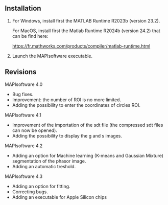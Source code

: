 Installation
------------

1) For Windows, install first the MATLAB Runtime R2023b (version 23.2).
   
   For MacOS, install first the Matlab Runtime R2024b (version 24.2) that can be find here:

   https://fr.mathworks.com/products/compiler/matlab-runtime.html

2) Launch the MAPIsoftware executable.


Revisions
---------

MAPIsoftware 4.0
- Bug fixes.
- Improvement: the number of ROI is no more limited.
- Adding the possibility to enter the coordinates of circles ROI.

MAPIsoftware 4.1
- Improvement of the importation of the sdt file (the compressed sdt files can now be opened).
- Adding the possibility to display the g and s images.

MAPIsoftware 4.2
- Adding an option for Machine learning (K-means and Gaussian Mixture) segmentation of the phasor image.
- Adding an automatic treshold.

MAPIsoftware 4.3
- Adding an option for fitting.
- Correcting bugs.
- Adding an executable for Apple Silicon chips

